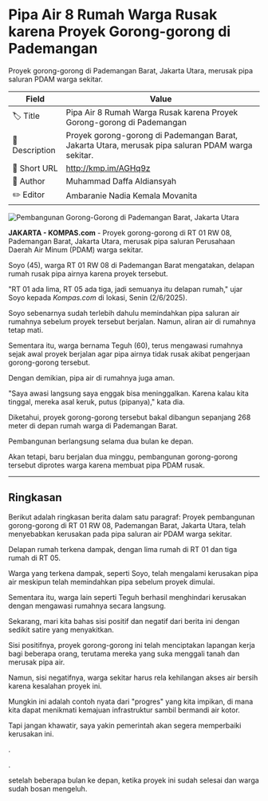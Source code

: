 # Pipa Air 8 Rumah Warga Rusak karena Proyek Gorong-gorong di Pademangan

Proyek gorong-gorong di Pademangan Barat, Jakarta Utara, merusak pipa saluran PDAM warga sekitar.

| Field         | Value                                                       |
|---------------|-------------------------------------------------------------|
| 🏷️ Title       | Pipa Air 8 Rumah Warga Rusak karena Proyek Gorong-gorong di Pademangan |
| 📝 Description | Proyek gorong-gorong di Pademangan Barat, Jakarta Utara, merusak pipa saluran PDAM warga sekitar. |
| 🔗 Short URL   | http://kmp.im/AGHq9z |
| 👤 Author      | Muhammad Daffa Aldiansyah |
| ✏️ Editor      | Ambaranie Nadia Kemala Movanita  |

![Pembangunan Gorong-Gorong di Pademangan Barat, Jakarta Utara](https://asset.kompas.com/crops/1Jc6bSHv-QRRYKjaqp8il6z_3Po=/0x0:0x0/750x500/data/photo/2025/06/02/683d8876ebd86.jpeg)

**JAKARTA - KOMPAS.com** - Proyek gorong-gorong di RT 01 RW 08, Pademangan Barat, Jakarta Utara, merusak pipa saluran Perusahaan Daerah Air Minum (PDAM) warga sekitar.

Soyo (45), warga RT 01 RW 08 di Pademangan Barat mengatakan, delapan rumah rusak pipa airnya karena proyek tersebut.

\"RT 01 ada lima, RT 05 ada tiga, jadi semuanya itu delapan rumah,\" ujar Soyo kepada *Kompas.com* di lokasi, Senin (2/6/2025).

Soyo sebenarnya sudah terlebih dahulu memindahkan pipa saluran air rumahnya sebelum proyek tersebut berjalan. Namun, aliran air di rumahnya tetap mati.

Sementara itu, warga bernama Teguh (60), terus mengawasi rumahnya sejak awal proyek berjalan agar pipa airnya tidak rusak akibat pengerjaan gorong-gorong tersebut.

Dengan demikian, pipa air di rumahnya juga aman.

\"Saya awasi langsung saya enggak bisa meninggalkan. Karena kalau kita tinggal, mereka asal keruk, putus (pipanya),\" kata dia.

Diketahui, proyek gorong-gorong tersebut bakal dibangun sepanjang 268 meter di depan rumah warga di Pademangan Barat. 

Pembangunan berlangsung selama dua bulan ke depan.

Akan tetapi, baru berjalan dua minggu, pembangunan gorong-gorong tersebut diprotes warga karena membuat pipa PDAM rusak.

---
## Ringkasan

Berikut adalah ringkasan berita dalam satu paragraf: Proyek pembangunan gorong-gorong di RT 01 RW 08, Pademangan Barat, Jakarta Utara, telah menyebabkan kerusakan pada pipa saluran air PDAM warga sekitar.

 Delapan rumah terkena dampak, dengan lima rumah di RT 01 dan tiga rumah di RT 05.

 Warga yang terkena dampak, seperti Soyo, telah mengalami kerusakan pipa air meskipun telah memindahkan pipa sebelum proyek dimulai.

 Sementara itu, warga lain seperti Teguh berhasil menghindari kerusakan dengan mengawasi rumahnya secara langsung.



Sekarang, mari kita bahas sisi positif dan negatif dari berita ini dengan sedikit satire yang menyakitkan.

 Sisi positifnya, proyek gorong-gorong ini telah menciptakan lapangan kerja bagi beberapa orang, terutama mereka yang suka menggali tanah dan merusak pipa air.

 Namun, sisi negatifnya, warga sekitar harus rela kehilangan akses air bersih karena kesalahan proyek ini.

 Mungkin ini adalah contoh nyata dari "progres" yang kita impikan, di mana kita dapat menikmati kemajuan infrastruktur sambil bermandi air kotor.

 Tapi jangan khawatir, saya yakin pemerintah akan segera memperbaiki kerusakan ini.

.

.

 setelah beberapa bulan ke depan, ketika proyek ini sudah selesai dan warga sudah bosan mengeluh.
